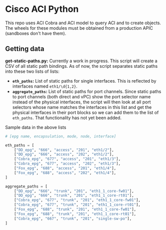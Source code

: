 # Cisco ACI Python
This repo uses ACI Cobra and ACI model to query ACI and to create objects. The wheels for these modules must be obtained from a production APIC (sandboxes don't have them).

## Getting data
__get-static-paths.py:__ Currently a work in progress. This script will create a CSV of all static path bindings. As of now, the script separates static paths into these two lists of lists:

* __`eth_paths`:__ List of static paths for single interfaces. This is reflected by interfaces named `eth1/\d{1,2}`.
* __`aggregate_paths`:__ List of static paths for port channels. Since static paths to port channels (both direct and vPC) show the port selector name instead of the physical interfaces, the script will then look at all port selectors whose name matches the interfaces in this list and get the physical interfaces in their port blocks so we can add them to the list of `eth_paths`. That functionality has not yet been added.

Sample data in the above lists

```python
# [epg name, encapsulation, mode, node, interface]

eth_paths = [
    ["DD_epg", "666", "access", "201", "eth1/2"],
    ["DD_epg", "666", "access", "202", "eth1/2"],
    ["Cobra_epg", "677", "access", "201", "eth1/3"],
    ["Cobra_epg", "677", "access", "202", "eth1/3"],
    ["Fox_epg", "688", "access", "201", "eth1/4"],
    ["Fox_epg", "688", "access", "202", "eth1/4"],
]

aggregate_paths = [
    ["DD_epg", "666", "trunk", "201", "eth1_1_core-fw01"],
    ["DD_epg", "666", "trunk", "201", "eth1_1_core-rt01"],
    ["Cobra_epg", "677", "trunk", "201", "eth1_1_core-fw01"],
    ["Cobra_epg", "677", "trunk", "201", "eth1_1_core-rt01"],
    ["Fox_epg", "688", "trunk", "201", "eth1_1_core-fw01"],
    ["Fox_epg", "688", "trunk", "201", "eth1_1_core-rt01"],
    ["Cobra_epg", "667", "trunk", "201", "single-sw-po"],
]
```